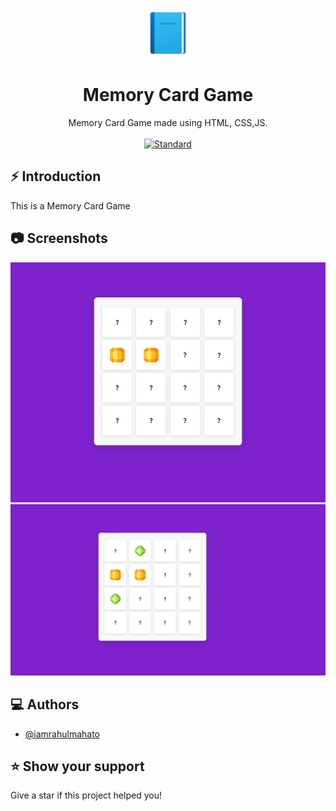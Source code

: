 <p align="center">
    <img alt="" height="80" src="./images/add-readme.png">
  </a>
</p>
<h1 align="center">Memory Card Game </h1>

<div align="center">
 Memory Card Game made using HTML, CSS,JS.
</div>

<br />

<div align="center">
  <!-- Standard -->
  <a href="https://standardjs.com">
    <img src="https://img.shields.io/badge/code%20style-standard-brightgreen.svg?style=flat-square"
      alt="Standard" />
  </a>
</div>

## ⚡️  Introduction
This is a Memory Card Game

## 📷 Screenshots

![ss1](./images/csss.jpg)
![ss2](./images/csss1.jpg)

## ‎‍💻 Authors

- [@iamrahulmahato](https://www.github.com/iamrahulmahato)
## ⭐️ Show your support

Give a star if this project helped you!

